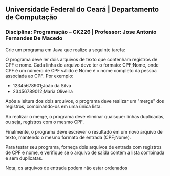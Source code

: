 ## **Universidade Federal do Ceará** | **Departamento de Computação**
### **Disciplina: Programação – CK226** | **Professor: Jose Antonio Fernandes De Macedo**

Crie um programa em Java que realize a seguinte tarefa:


O programa deve ler dois arquivos de texto que contenham registros de CPF e nome. Cada linha do arquivo deve ter o formato: CPF;Nome, onde CPF é um número de CPF válido e Nome é o nome completo da pessoa associada ao CPF. Por exemplo:


* 12345678901;João da Silva 
* 23456789012;Maria Oliveira


Após a leitura dos dois arquivos, o programa deve realizar um "merge" dos registros, combinando-os em uma única lista.


Ao realizar o merge, o programa deve eliminar quaisquer linhas duplicadas, ou seja, registros com o mesmo CPF.


Finalmente, o programa deve escrever o resultado em um novo arquivo de texto, mantendo o mesmo formato de entrada (CPF;Nome).

Para testar seu programa, forneça dois arquivos de entrada com registros de CPF e nome, e verifique se o arquivo de saída contém a lista combinada e sem duplicatas.

Nota, os arquivos de entrada podem não estar ordenados